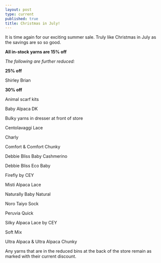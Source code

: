 ```yaml
---
layout: post
type: current
published: true
title: Christmas in July!
---
```

It is time again for our exciting summer sale.  Truly like Christmas in July as the savings are so so good.
 
**All in-stock yarns are 15% off**

_The following are further reduced:_

**25% off**

Shirley Brian

**30% off**

Animal scarf kits

Baby Alpaca DK

Bulky yarns in dresser at front of store

Centolavaggi Lace

Charly

Comfort & Comfort Chunky

Debbie Bliss Baby Cashmerino

Debbie Bliss Eco Baby

Firefly by CEY

Misti Alpaca Lace

Naturally Baby Natural

Noro Taiyo Sock

Peruvia Quick

Silky Alpaca Lace by CEY

Soft Mix

Ultra Alpaca & Ultra Alpaca Chunky
 
Any yarns that are in the reduced bins at the back of the store remain as marked with their current discount.
